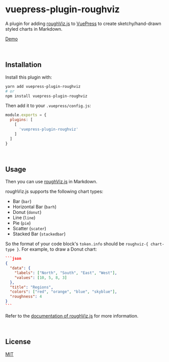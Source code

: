 # vuepress-plugin-roughviz

A plugin for adding [roughViz.js](https://github.com/jwilber/roughViz) to [VuePress](https://vuepress.vuejs.org/) to create sketchy/hand-drawn styled charts in Markdown.

[Demo](https://vuepress-theme-gungnir.vercel.app/zh/docs/plugins/roughviz.html)


&nbsp;

## Installation

Install this plugin with:

```bash
yarn add vuepress-plugin-roughviz
# or
npm install vuepress-plugin-roughviz
```

Then add it to your `.vuepress/config.js`:

```js
module.exports = {
  plugins: [
    [
      'vuepress-plugin-roughviz'
    ]
  ]
}
```


&nbsp;

## Usage

Then you can use [roughViz.js](https://github.com/jwilber/roughViz) in Markdown.

roughViz.js supports the following chart types:

- Bar (`bar`)
- Horizontal Bar (`barh`)
- Donut (`donut`)
- Line (`line`)
- Pie (`pie`)
- Scatter (`scater`)
- Stacked Bar (`stackedbar`)

So the format of your code block's `token.info` should be `roughviz-{ chart-type }`. For example, to draw a Donut chart:

~~~json
```json
{
  "data": {
    "labels": ["North", "South", "East", "West"],
    "values": [10, 5, 8, 3]
  },
  "title": "Regions",
  "colors": ["red", "orange", "blue", "skyblue"],
  "roughness": 4
}
```
~~~

Refer to the [documentation of roughViz.js](https://github.com/jwilber/roughViz) for more information.


&nbsp;

## License

[MIT](LICENSE)
